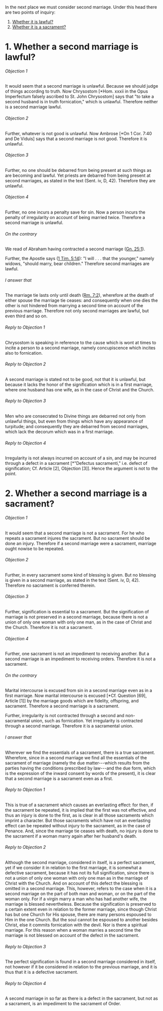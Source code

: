 In the next place we must consider second marriage. Under this head there are two points of inquiry:  

1. [ Whether it is lawful?](#1.%20Whether%20a%20second%20marriage%20is%20lawful?)
2. [ Whether it is a sacrament?](#2.%20Whether%20a%20second%20marriage%20is%20a%20sacrament?)



# 1. Whether a second marriage is lawful? 

###### Objection 1
It would seem that a second marriage is unlawful. Because we should judge of things according to truth. Now Chrysostom \[\*Hom. xxxii in the Opus Imperfectum falsely ascribed to St. John Chrysostom\] says that "to take a second husband is in truth fornication," which is unlawful. Therefore neither is a second marriage lawful.  

###### Objection 2
Further, whatever is not good is unlawful. Now Ambrose \[\*On 1 Cor. 7:40 and De Viduis\] says that a second marriage is not good. Therefore it is unlawful.  

###### Objection 3
Further, no one should be debarred from being present at such things as are becoming and lawful. Yet priests are debarred from being present at second marriages, as stated in the text (Sent. iv, D, 42). Therefore they are unlawful.  

###### Objection 4
Further, no one incurs a penalty save for sin. Now a person incurs the penalty of irregularity on account of being married twice. Therefore a second marriage is unlawful.  

###### On the contrary
We read of Abraham having contracted a second marriage ([Gn. 25:1](http://bible.gospelcom.net/bible?Gn++25:1)).  

Further, the Apostle says ([1 Tim. 5:14](http://bible.gospelcom.net/bible?1+Tim++5:14)): "I will . . . that the younger," namely widows, "should marry, bear children." Therefore second marriages are lawful.  

###### I answer that
The marriage tie lasts only until death ([Rm. 7:2](http://bible.gospelcom.net/bible?Rm++7:2)), wherefore at the death of either spouse the marriage tie ceases: and consequently when one dies the other is not hindered from marrying a second time on account of the previous marriage. Therefore not only second marriages are lawful, but even third and so on.  

###### Reply to Objection 1
Chrysostom is speaking in reference to the cause which is wont at times to incite a person to a second marriage, namely concupiscence which incites also to fornication.  

###### Reply to Objection 2
A second marriage is stated not to be good, not that it is unlawful, but because it lacks the honor of the signification which is in a first marriage, where one husband has one wife, as in the case of Christ and the Church.  

###### Reply to Objection 3
Men who are consecrated to Divine things are debarred not only from unlawful things, but even from things which have any appearance of turpitude; and consequently they are debarred from second marriages, which lack the decorum which was in a first marriage.  

###### Reply to Objection 4
Irregularity is not always incurred on account of a sin, and may be incurred through a defect in a sacrament \[\*"Defectus sacramenti," i.e. defect of signification; Cf. Article \[2\], Objection \[3\]\]. Hence the argument is not to the point.  




# 2. Whether a second marriage is a sacrament? 

###### Objection 1
It would seem that a second marriage is not a sacrament. For he who repeats a sacrament injures the sacrament. But no sacrament should be done an injury. Therefore if a second marriage were a sacrament, marriage ought nowise to be repeated.  

###### Objection 2
Further, in every sacrament some kind of blessing is given. But no blessing is given in a second marriage, as stated in the text (Sent. iv, D, 42). Therefore no sacrament is conferred therein.  

###### Objection 3
Further, signification is essential to a sacrament. But the signification of marriage is not preserved in a second marriage, because there is not a union of only one woman with only one man, as in the case of Christ and the Church. Therefore it is not a sacrament.  

###### Objection 4
Further, one sacrament is not an impediment to receiving another. But a second marriage is an impediment to receiving orders. Therefore it is not a sacrament.  

###### On the contrary
Marital intercourse is excused from sin in a second marriage even as in a first marriage. Now marital intercourse is excused \[\*Cf. Question \[69\], Article \[1\]\] by the marriage goods which are fidelity, offspring, and sacrament. Therefore a second marriage is a sacrament.  

Further, irregularity is not contracted through a second and non-sacramental union, such as fornication. Yet irregularity is contracted through a second marriage. Therefore it is a sacramental union.  

###### I answer that
Wherever we find the essentials of a sacrament, there is a true sacrament. Wherefore, since in a second marriage we find all the essentials of the sacrament of marriage (namely the due matter---which results from the parties having the conditions prescribed by law---and the due form, which is the expression of the inward consent by words of the present), it is clear that a second marriage is a sacrament even as a first.  

###### Reply to Objection 1
This is true of a sacrament which causes an everlasting effect: for then, if the sacrament be repeated, it is implied that the first was not effective, and thus an injury is done to the first, as is clear in all those sacraments which imprint a character. But those sacraments which have not an everlasting effect can be repeated without injury to the sacrament, as in the case of Penance. And, since the marriage tie ceases with death, no injury is done to the sacrament if a woman marry again after her husband's death.  

###### Reply to Objection 2
Although the second marriage, considered in itself, is a perfect sacrament, yet if we consider it in relation to the first marriage, it is somewhat a defective sacrament, because it has not its full signification, since there is not a union of only one woman with only one man as in the marriage of Christ with the Church. And on account of this defect the blessing is omitted in a second marriage. This, however, refers to the case when it is a second marriage on the part of both man and woman, or on the part of the woman only. For if a virgin marry a man who has had another wife, the marriage is blessed nevertheless. Because the signification is preserved to a certain extent even in relation to the former marriage, since though Christ has but one Church for His spouse, there are many persons espoused to Him in the one Church. But the soul cannot be espoused to another besides Christ, else it commits fornication with the devil. Nor is there a spiritual marriage. For this reason when a woman marries a second time the marriage is not blessed on account of the defect in the sacrament.  

###### Reply to Objection 3
The perfect signification is found in a second marriage considered in itself, not however if it be considered in relation to the previous marriage, and it is thus that it is a defective sacrament.  

###### Reply to Objection 4
A second marriage in so far as there is a defect in the sacrament, but not as a sacrament, is an impediment to the sacrament of Order.